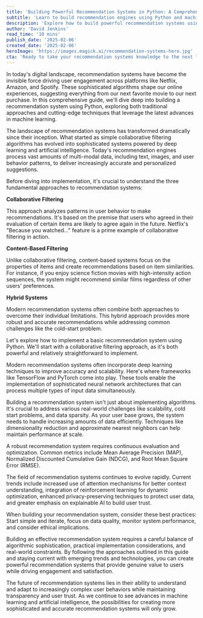 ```yaml
---
title: 'Building Powerful Recommendation Systems in Python: A Comprehensive Guide'
subtitle: 'Learn to build recommendation engines using Python and machine learning'
description: 'Explore how to build powerful recommendation systems using Python, from basic collaborative filtering to advanced deep learning techniques. Learn about key challenges, evaluation methods, and best practices for implementing recommendation engines that drive user engagement.'
author: 'David Jenkins'
read_time: '10 mins'
publish_date: '2025-02-06'
created_date: '2025-02-06'
heroImage: 'https://images.magick.ai/recommendation-systems-hero.jpg'
cta: 'Ready to take your recommendation systems knowledge to the next level? Follow us on LinkedIn for more in-depth technical guides and stay updated on the latest developments in machine learning and AI!'
---
```


In today's digital landscape, recommendation systems have become the invisible force driving user engagement across platforms like Netflix, Amazon, and Spotify. These sophisticated algorithms shape our online experiences, suggesting everything from our next favorite movie to our next purchase. In this comprehensive guide, we'll dive deep into building a recommendation system using Python, exploring both traditional approaches and cutting-edge techniques that leverage the latest advances in machine learning.

The landscape of recommendation systems has transformed dramatically since their inception. What started as simple collaborative filtering algorithms has evolved into sophisticated systems powered by deep learning and artificial intelligence. Today's recommendation engines process vast amounts of multi-modal data, including text, images, and user behavior patterns, to deliver increasingly accurate and personalized suggestions.

Before diving into implementation, it's crucial to understand the three fundamental approaches to recommendation systems:

**Collaborative Filtering**

This approach analyzes patterns in user behavior to make recommendations. It's based on the premise that users who agreed in their evaluation of certain items are likely to agree again in the future. Netflix's "Because you watched..." feature is a prime example of collaborative filtering in action.

**Content-Based Filtering**

Unlike collaborative filtering, content-based systems focus on the properties of items and create recommendations based on item similarities. For instance, if you enjoy science fiction movies with high-intensity action sequences, the system might recommend similar films regardless of other users' preferences.

**Hybrid Systems**

Modern recommendation systems often combine both approaches to overcome their individual limitations. This hybrid approach provides more robust and accurate recommendations while addressing common challenges like the cold-start problem.

Let's explore how to implement a basic recommendation system using Python. We'll start with a collaborative filtering approach, as it's both powerful and relatively straightforward to implement.

Modern recommendation systems often incorporate deep learning techniques to improve accuracy and scalability. Here's where frameworks like TensorFlow and PyTorch come into play. These tools enable the implementation of sophisticated neural network architectures that can process multiple types of input data simultaneously.

Building a recommendation system isn't just about implementing algorithms. It's crucial to address various real-world challenges like scalability, cold start problems, and data sparsity. As your user base grows, the system needs to handle increasing amounts of data efficiently. Techniques like dimensionality reduction and approximate nearest neighbors can help maintain performance at scale.

A robust recommendation system requires continuous evaluation and optimization. Common metrics include Mean Average Precision (MAP), Normalized Discounted Cumulative Gain (NDCG), and Root Mean Square Error (RMSE).

The field of recommendation systems continues to evolve rapidly. Current trends include increased use of attention mechanisms for better context understanding, integration of reinforcement learning for dynamic optimization, enhanced privacy-preserving techniques to protect user data, and greater emphasis on explainable AI to build user trust.

When building your recommendation system, consider these best practices: Start simple and iterate, focus on data quality, monitor system performance, and consider ethical implications.

Building an effective recommendation system requires a careful balance of algorithmic sophistication, practical implementation considerations, and real-world constraints. By following the approaches outlined in this guide and staying current with emerging trends and technologies, you can create powerful recommendation systems that provide genuine value to users while driving engagement and satisfaction.

The future of recommendation systems lies in their ability to understand and adapt to increasingly complex user behaviors while maintaining transparency and user trust. As we continue to see advances in machine learning and artificial intelligence, the possibilities for creating more sophisticated and accurate recommendation systems will only grow.